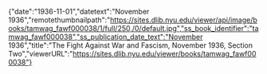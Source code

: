 {"date":"1936-11-01","datetext":"November 1936","remotethumbnailpath":"https://sites.dlib.nyu.edu/viewer/api/image/books/tamwag_fawf000038/1/full/250,/0/default.jpg","ss_book_identifier":"tamwag_fawf000038","ss_publication_date_text":"November 1936","title":"The Fight Against War and Fascism, November 1936, Section Two","viewerURL":"https://sites.dlib.nyu.edu/viewer/books/tamwag_fawf000038"}
